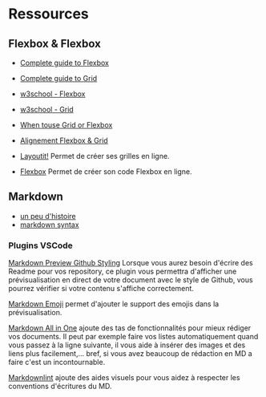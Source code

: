 # Ressources

## Flexbox & Flexbox

* [Complete guide to Flexbox](https://css-tricks.com/snippets/css/a-guide-to-flexbox/)
* [Complete guide to Grid](https://css-tricks.com/snippets/css/complete-guide-grid)
* [w3school - Flexbox](https://www.w3schools.com/css/css3_flexbox.asp)
* [w3school - Grid](https://www.w3schools.com/css/css_grid.asp)
* [When touse Grid or Flexbox](https://ishadeed.com/article/grid-layout-flexbox-components/)
* [Alignement Flexbox & Grid](https://ishadeed.com/article/learn-box-alignment/)

* [Layoutit!](https://grid.layoutit.com/) Permet de créer ses grilles en ligne.
* [Flexbox](http://flexbox.buildwithreact.com/) Permet de créer son code Flexbox en ligne.

## Markdown

* [un peu d'histoire](https://en.wikipedia.org/wiki/Markdown)
* [markdown syntax](https://guides.github.com/pdfs/markdown-cheatsheet-online.pdf)
  
### Plugins VSCode

[Markdown Preview Github Styling](https://marketplace.visualstudio.com/items?itemName=bierner.markdown-preview-github-styles)
Lorsque vous aurez besoin d'écrire des Readme pour vos repository, ce plugin vous permettra d'afficher une prévisualisation en direct de votre document avec le style de Github, vous pourrez vérifier si votre contenu s'affiche correctement.

[Markdown Emoji](https://marketplace.visualstudio.com/items?itemName=bierner.markdown-emoji) permet d'ajouter le support des emojis dans la prévisualisation.

[Markdown All in One](https://marketplace.visualstudio.com/items?itemName=yzhang.markdown-all-in-one) ajoute des tas de fonctionnalités pour mieux rédiger vos documents. Il peut par exemple faire vos listes automatiquement quand vous passez à la ligne suivante, il vous aide à insérer des images et des liens plus facilement,... bref, si vous avez beaucoup de rédaction en MD a faire c'est un incontournable.

[Markdownlint](https://marketplace.visualstudio.com/items?itemName=DavidAnson.vscode-markdownlint) ajoute des aides visuels pour vous aidez à respecter les conventions d'écritures du MD.